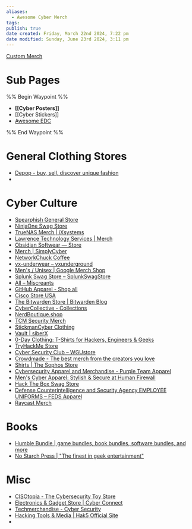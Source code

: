 ```yaml
---
aliases:
  - Awesome Cyber Merch
tags: 
publish: true
date created: Friday, March 22nd 2024, 7:22 pm
date modified: Sunday, June 23rd 2024, 3:11 pm
---
```


[Custom Merch](../⬇%20Tech%20Dropzone/Custom%20Merch/Custom%20Merch.md) 
# Sub Pages
%% Begin Waypoint %%
- **[[Cyber Posters]]**
- [[Cyber Stickers]]
- [Awesome EDC](../Awesome%20EDC/Awesome%20EDC.md) 

%% End Waypoint %%
# General Clothing Stores
- [Depop - buy, sell, discover unique fashion](https://www.depop.com/)
- 
# Cyber Culture
- [Spearphish General Store](https://spearphish-general-store.myshopify.com/)
- [NinjaOne Swag Store](https://ninjaone.postal.store/) 
- [TrueNAS Merch | iXsystems](https://www.truenasmerch.com/)
- [Lawrence Technology Services | Merch](https://lawrence-technology-services.creator-spring.com/)
- [Obsidian Softwear — Store](https://obsidian.md/softwear) 
- [Merch | SimplyCyber](https://www.simplycyber.io/store) 
- [NetworkChuck Coffee](https://store.networkchuck.com/)
- [vx-underwear – vxunderground](https://www.vx-underwear.org/)
- [Men's / Unisex | Google Merch Shop](https://shop.merch.google/shop/apparel/mens) 
- [Splunk Swag Store – SplunkSwagStore](https://splunkswagstore.com/)
- [All – Miscreants](https://shop.miscreants.com/collections/all?page=1)
- [GitHub Apparel - Shop all](https://www.thegithubshop.com/shop-by-category/apparel?p=1)
- [Cisco Store USA](https://merchandise.cisco.com/)
- [The Bitwarden Store | Bitwarden Blog](https://bitwarden.com/blog/shop/)
- [CyberCollective - Collections](https://www.cybercollective.org/all-collections)
- [NerdBoutique.shop](https://nerdboutique.shop/)
- [TCM Security Merch](https://merch.tcm-sec.com/)
- [StickmanCyber Clothing](https://www.stickmancyber.com/clothing)
- [Vault | siberX](https://www.siberx.org/product-category/vault/)
- [0-Day Clothing: T-Shirts for Hackers, Engineers & Geeks](https://www.zerodayclothing.com/)
- [TryHackMe Store](https://store.tryhackme.com/)
- [Cyber Security Club – WGUstore](https://wguforlife.com/collections/cyber-security-club-1)
- [Crowdmade - The best merch from the creators you love](https://crowdmade.com/)
- [Shirts | The Sophos Store](https://shop.sophos.com/collections/shirts)
- [Cybersecurity Apparel and Merchandise - Purple Team Apparel](https://purpleteamapparel.com/)
- [Men's Cyber Apparel: Stylish & Secure at Human Firewall](https://buildinghumanfirewall.com/collections/mens-clothing)
- [Hack The Box Swag Store](https://hackthebox.store/)
- [Defense Counterintelligence and Security Agency EMPLOYEE UNIFORMS – FEDS Apparel](https://www.fedsapparel.com/collections/defense-counterintelligence-and-security-agency)
- [Raycast Merch](https://merch.raycast.com/)
# Books
- [Humble Bundle | game bundles, book bundles, software bundles, and more](https://www.humblebundle.com/) 
- [No Starch Press | "The finest in geek entertainment"](https://nostarch.com/)

# Misc
- [CISOtopia - The Cybersecurity Toy Store](https://www.cisotopia.com/)
- [Electronics & Gadget Store | Cyber Connect](https://cybersecurity.supplies/)
- [Techmerchandise - Cyber Security](https://www.techmerchandise.com/cyber-security)
- [Hacking Tools & Media | Hak5 Official Site](https://shop.hak5.org/)
- 